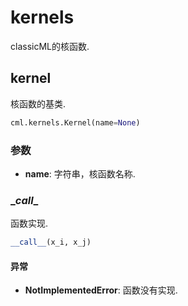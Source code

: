 # kernels

classicML的核函数.

## kernel

核函数的基类.

```python
cml.kernels.Kernel(name=None)
```

### 参数

* <b>name</b>: 字符串，核函数名称.

### \__call__

函数实现.

```python
__call__(x_i, x_j)
```

#### 异常

* <b>NotImplementedError</b>: 函数没有实现.

